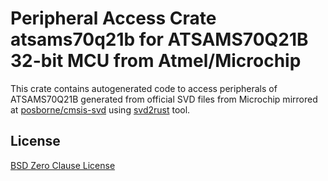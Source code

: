 # Peripheral Access Crate atsams70q21b for ATSAMS70Q21B 32-bit MCU from Atmel/Microchip

This crate contains autogenerated code to access peripherals of ATSAMS70Q21B generated from official SVD files from Microchip mirrored at [posborne/cmsis-svd](https://github.com/posborne/cmsis-svd) using [svd2rust](https://github.com/rust-embedded/svd2rust/) tool.

## License

[BSD Zero Clause License](https://choosealicense.com/licenses/0bsd/)
